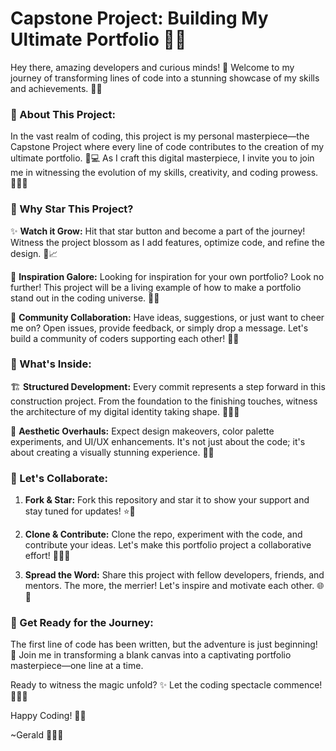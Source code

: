 # Capstone Project: Building My Ultimate Portfolio 🌟💼

Hey there, amazing developers and curious minds! 👋 Welcome to my journey of transforming lines of code into a stunning showcase of my skills and achievements. 🚀✨

### 🌈 About This Project:

In the vast realm of coding, this project is my personal masterpiece—the Capstone Project where every line of code contributes to the creation of my ultimate portfolio. 🚧💻 As I craft this digital masterpiece, I invite you to join me in witnessing the evolution of my skills, creativity, and coding prowess. 🎨👩‍💻

### 🚀 Why Star This Project?

✨ **Watch it Grow:** Hit that star button and become a part of the journey! Witness the project blossom as I add features, optimize code, and refine the design. 🌱📈

🌟 **Inspiration Galore:** Looking for inspiration for your own portfolio? Look no further! This project will be a living example of how to make a portfolio stand out in the coding universe. 🌌💡

🤝 **Community Collaboration:** Have ideas, suggestions, or just want to cheer me on? Open issues, provide feedback, or simply drop a message. Let's build a community of coders supporting each other! 🤗🌐

### 🎉 What's Inside:

🏗️ **Structured Development:** Every commit represents a step forward in this construction project. From the foundation to the finishing touches, witness the architecture of my digital identity taking shape. 🔨👷‍♀️

🎨 **Aesthetic Overhauls:** Expect design makeovers, color palette experiments, and UI/UX enhancements. It's not just about the code; it's about creating a visually stunning experience. 🎨✨

### 🚀 Let's Collaborate:

1. **Fork & Star:** Fork this repository and star it to show your support and stay tuned for updates! ⭐🍴

2. **Clone & Contribute:** Clone the repo, experiment with the code, and contribute your ideas. Let's make this portfolio project a collaborative effort! 👯‍♂️💬

3. **Spread the Word:** Share this project with fellow developers, friends, and mentors. The more, the merrier! Let's inspire and motivate each other. 🌐📢

### 🚀 Get Ready for the Journey:

The first line of code has been written, but the adventure is just beginning! 🌟 Join me in transforming a blank canvas into a captivating portfolio masterpiece—one line at a time.

Ready to witness the magic unfold? ✨ Let the coding spectacle commence! 🚀👩‍💻

Happy Coding! 🌈🚀

~Gerald 👨‍💻🚀
